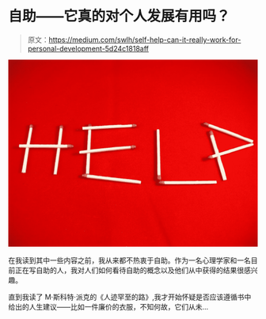 # 自助——它真的对个人发展有用吗？

> 原文：<https://medium.com/swlh/self-help-can-it-really-work-for-personal-development-5d24c1818aff>

![](img/dd9970744845c7a62871f05cae5350e5.png)

在我读到其中一些内容之前，我从来都不热衷于自助。作为一名心理学家和一名目前正在写自助的人，我对人们如何看待自助的概念以及他们从中获得的结果很感兴趣。

直到我读了 M·斯科特·派克的《人迹罕至的路》,我才开始怀疑是否应该遵循书中给出的人生建议——比如一件廉价的衣服，不知何故，它们从未…